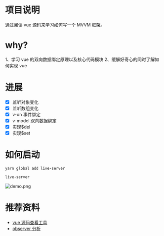 # 项目说明

通过阅读 vue 源码来学习如何写一个 MVVM 框架。

# why?

1、学习 vue 的双向数据绑定原理以及核心代码模块
2、缓解好奇心的同时了解如何实现 vue

# 进展

- [x] 监听对象变化
- [x] 监听数组变化
- [x] v-on 事件绑定
- [x] v-model 双向数据绑定
- [x] 实现\$del
- [x] 实现\$set

# 如何启动

```
yarn global add live-server

live-server
```

![demo.png](https://upload-images.jianshu.io/upload_images/4985324-b84236f5a9ea26ff.png?imageMogr2/auto-orient/strip%7CimageView2/2/w/1240)

# 推荐资料

- [vue 源码查看工具](https://sourcegraph.com/github.com/vuejs/vue@dev/-/tree/src/core/instance)
- [observer 分析](https://github.com/creeperyang/blog/issues/45)
